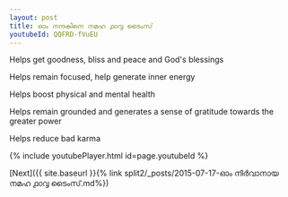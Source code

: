 ```yaml
---
layout: post
title: ഓം നന്ദകിനെ നമഹ ൧൦൮ ടൈംസ്
youtubeId: QQFRD-fVuEU
---
```

 
 
Helps get goodness, bliss and peace and God's blessings
 
Helps remain focused, help generate inner energy 
 
Helps boost physical and mental health 
 
Helps remain grounded and generates a sense of gratitude towards the greater power 
 
Helps reduce bad karma
 
 
 
 


{% include youtubePlayer.html id=page.youtubeId %}
 
[Next]({{ site.baseurl }}{% link  split2/_posts/2015-07-17-ഓം നിർവാനായ നമഹ ൧൦൮ ടൈംസ്.md%})
 
